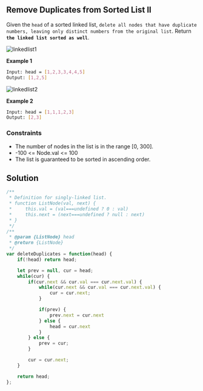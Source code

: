 
##  Remove Duplicates from Sorted List II

Given the ```head``` of a sorted linked list, ```delete all nodes that have duplicate numbers, leaving only distinct numbers from the original list```. Return **```the linked list sorted as well```**.

 ![linkedlist1](https://github.com/surshreya/leetcode/assets/118065908/787fbf05-e956-46a0-bdf9-7bba2408c502)


**Example 1**
```bash
Input: head = [1,2,3,3,4,4,5]
Output: [1,2,5]
```
![linkedlist2](https://github.com/surshreya/leetcode/assets/118065908/994d70da-d67c-4b7d-afe6-c8c1c6b21367)

**Example 2**
```bash
Input: head = [1,1,1,2,3]
Output: [2,3]
```

### Constraints
- The number of nodes in the list is in the range [0, 300].
- -100 <= Node.val <= 100
- The list is guaranteed to be sorted in ascending order.

## Solution

```javascript
/**
 * Definition for singly-linked list.
 * function ListNode(val, next) {
 *     this.val = (val===undefined ? 0 : val)
 *     this.next = (next===undefined ? null : next)
 * }
 */
/**
 * @param {ListNode} head
 * @return {ListNode}
 */
var deleteDuplicates = function(head) {
    if(!head) return head;

    let prev = null, cur = head;
    while(cur) {
        if(cur.next && cur.val === cur.next.val) {
            while(cur.next && cur.val === cur.next.val) {
                cur = cur.next;
            }

            if(prev) {
                prev.next = cur.next
            } else {
                head = cur.next
            }
        } else {
            prev = cur;
        }

        cur = cur.next;
    }

    return head;
};
```
